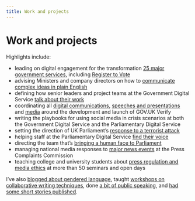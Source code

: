 ```yaml
---
title: Work and projects
---
```


# Work and projects

Highlights include:

- leading on digital engagement for the transformation [25 major government services](https://gds.blog.gov.uk/2015/03/27/looking-back-at-the-exemplars/), including [Register to Vote](https://www.gov.uk/register-to-vote)
- advising Ministers and company directors on how to [communicate complex ideas in plain English](https://gds.blog.gov.uk/2016/02/11/11-february-2016-sprint-16-live-blog/)
- defining how senior leaders and project teams at the Government Digital Service [talk about their work](https://gdsengagement.blog.gov.uk/2015/09/30/digital-engagement-for-gov-uk-verify-creating-consistent-messaging/)
- coordinating all [digital communications](https://www.gov.uk/government/publications/introducing-govuk-verify/introducing-govuk-verify), [speeches and presentations](https://identityassurance.blog.gov.uk/2015/10/27/matt-hancock-on-how-user-feedback-is-shaping-gov-uk-verify/) and [media](http://www.computerweekly.com/news/450285518/Interview-Janet-Hughes-Govuk-Verify-programme-director-GDS) around the development and launch of GOV.UK Verify
- writing the playbooks for using social media in crisis scenarios at both the Government Digital Service and the Parliamentary Digital Service
- setting the direction of UK Parliament’s [response to a terrorist attack](https://twitter.com/UKParliament/status/844615484838498304)
- helping staff at the Parliamentary Digital Service [find their voice](https://pds.blog.parliament.uk/2017/08/30/presenting-the-parliamentary-digital-service/)
- directing the team that’s [bringing a human face to Parliament](http://www.bbc.co.uk/news/uk-politics-parliaments-40755201)
- managing national media responses to [major news events](https://en.wikipedia.org/wiki/Cumbria_shootings) at the Press Complaints Commission
- teaching college and university students about [press regulation and media ethics](https://www.editorscode.org.uk/index.php) at more than 50 seminars and open days

I’ve also [blogged about gendered language]( https://pds.blog.parliament.uk/2017/09/29/gender-and-language-in-blog-posts/), taught [workshops on collaborative writing techniques](https://www.eventbrite.co.uk/e/making-the-most-of-writing-groups-tickets-41505544200), done [a bit of public speaking](http://www.civilservicelive.com), and [had some short stories published](/creative-stuff).
